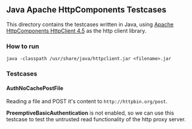 Java Apache HttpComponents Testcases
----

This directory contains the testcases written in Java, using
[Apache HttpComponents HttpClient 4.5](https://hc.apache.org/httpcomponents-client-4.5.x/index.html)
as the http client library.

### How to run

```shell
java -classpath /usr/share/java/httpclient.jar <filename>.jar
```

### Testcases

#### AuthNoCachePostFile

Reading a file and POST it's content to `http://httpbin.org/post`.

**PreemptiveBasicAuthentication** is not enabled, so we can use this testcase to
test the untrusted read functionality of the http proxy server.
